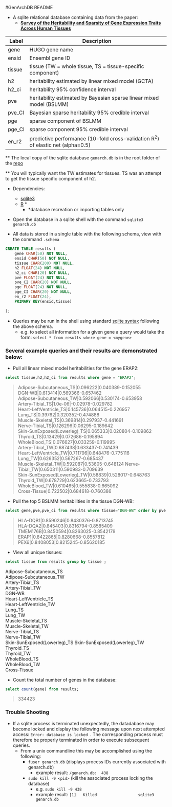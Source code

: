 #GenArchDB README
 * A sqlite relational database containing data from the paper:
 	 * <a href="http://biorxiv.org/content/early/2016/03/15/043653.1">**Survey of the Heritability and Sparsity of Gene Expression Traits Across Human Tissues**</a> 

|Label|Description|
|---|---|
|gene|HUGO gene name|
|ensid|Ensembl gene ID|
|tissue|tissue (TW = whole tissue, TS = tissue-specific component)|
|h2|heritability estimated by linear mixed model (GCTA)|
|h2_ci|heritability 95% confidence interval|
|pve|heritability estimated by Bayesian sparse linear mixed model (BSLMM)|
|pve_CI|Bayesian sparse heritability 95% credible interval|
|pge|sparse component of BSLMM|
|pge_CI|sparse component 95% credible interval|
|en_r2|predictive performance (10-fold cross-validation R<sup>2</sup>) of elastic net (alpha=0.5)

** The local copy of the sqlite database `genarch.db` is in the root folder of the [repo](https://github.com/hakyimlab/GenArchDB/blob/master/genarch.db)

** You will typically want the TW estimates for tissues. TS was an attempt to get the tissue specific component of h2.

 * Dependencies: 
	 * [sqlite3](https://www.sqlite.org/ )
	 * [R](https://www.r-project.org/) *
		 * *database recreation or importing tables only 



* Open the database in a sqlite shell with the command `sqlite3 genarch.db` 
* All data is stored in a single table with the following schema, view with the command `.schema`

```SQL
CREATE TABLE results (
	gene CHAR(50) NOT NULL,
	ensid CHAR(50) NOT NULL,	
	tissue CHAR(200) NOT NULL,
	h2 FLOAT(24) NOT NULL,
	h2_ci CHAR(20) NOT NULL,
	pve FLOAT(24) NOT NULL,
	pve_CI CHAR(20) NOT NULL,
	pge FLOAT(24) NOT NULL, 
	pge_CI CHAR(20) NOT NULL, 
	en_r2 FLOAT(24),
	PRIMARY KEY(ensid,tissue)
	
);
``` 

* Queries may be run in the shell using standard [sqlite syntax](https://sqlite.org/lang.html) following the above schema. 
  * e.g. to select all information for a given gene a query would take the form: `select * from results where gene = <mygene> ` 

### Several example queries and their results are demonstrated below:

* Pull all linear mixed model heritabilities for the gene ERAP2: 
```SQL 
select tissue,h2,h2_ci from results where gene = "ERAP2";
``` 
> Adipose-Subcutaneous_TS|0.096222|0.040389-0.152055  
DGN-WB|0.613414|0.569366-0.657462  
Adipose-Subcutaneous_TW|0.592066|0.530174-0.653958  
Artery-Tibial_TS|1.0e-06|-0.02978-0.029782  
Heart-LeftVentricle_TS|0.145736|0.064515-0.226957  
Lung_TS|0.39762|0.320352-0.474888  
Muscle-Skeletal_TS|0.369814|0.297937-0.441691  
Nerve-Tibial_TS|0.126296|0.06295-0.189642  
Skin-SunExposed(Lowerleg)_TS|0.065333|0.020804-0.109862  
Thyroid_TS|0.13429|0.072686-0.195894  
WholeBlood_TS|0.076627|0.033259-0.119995  
Artery-Tibial_TW|0.687438|0.633437-0.741439  
Heart-LeftVentricle_TW|0.711796|0.648476-0.775116  
Lung_TW|0.626352|0.567267-0.685437  
Muscle-Skeletal_TW|0.592087|0.53605-0.648124 
Nerve-Tibial_TW|0.650311|0.590983-0.709639  
Skin-SunExposed(Lowerleg)_TW|0.58839|0.528017-0.648763  
Thyroid_TW|0.678729|0.623665-0.733793  
WholeBlood_TW|0.610465|0.555838-0.665092  
Cross-Tissue|0.722502|0.684618-0.760386  

* Pull the top 5 BSLMM heritabilities in the tissue DGN-WB:
```SQL
select gene,pve,pve_ci from results where tissue="DGN-WB" order by pve desc limit 5;
```
> HLA-DQB1|0.8590246|0.8430376-0.8713745  
HLA-DQA2|0.845403|0.8316794-0.8585409  
TMEM176B|0.8450594|0.8263025-0.8542179  
ERAP1|0.8422865|0.8280668-0.8557812  
PEX6|0.8408053|0.8215245-0.85620185  
  
* View all unique tissues: 
```SQL
select tissue from results group by tissue ; 
``` 
> 
Adipose-Subcutaneous_TS  
Adipose-Subcutaneous_TW  
Artery-Tibial_TS  
Artery-Tibial_TW  
DGN-WB  
Heart-LeftVentricle_TS  
Heart-LeftVentricle_TW  
Lung_TS  
Lung_TW  
Muscle-Skeletal_TS  
Muscle-Skeletal_TW  
Nerve-Tibial_TS  
Nerve-Tibial_TW  
Skin-SunExposed(Lowerleg)_TS 
Skin-SunExposed(Lowerleg)_TW  
Thyroid_TS  
Thyroid_TW  
WholeBlood_TS  
WholeBlood_TW  
Cross-Tissue
  
* Count the total number of genes in the database: 
```SQL 
select count(gene) from results; 
``` 
> 334423  
  

### Trouble Shooting
* If a sqlite process is terminated unexpectedly, the datadabase may become locked and display the following message upon next attempted access: `Error: database is locked `. The corresponding process must therefore be properly terminated in order to execute subsequent queries. 
	* From a unix commandline this may be accomplished using the following:
		* ` fuser genarch.db ` (displays process IDs currently associated with genarch.db) 
			* example result: `/genarch.db:  438 ` 
		* ` sudo kill -9 <pid> ` (kill the associated process locking the database) 
			* e.g. ` sudo kill -9 438 ` 
			* example result: `[1]   Killed                  sqlite3 genarch.db  ` 
 



 
	 
